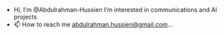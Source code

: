 - Hi, I’m @Abdulrahman-Hussien
 I’m interested in communications and AI projects  
- 📫 How to reach me abdulrahman.hussien@gmail.com...

<!---
Abdulrahman-Hussien/Abdulrahman-Hussien is a ✨ special ✨ repository because its `README.md` (this file) appears on your GitHub profile.
You can click the Preview link to take a look at your changes.
--->
